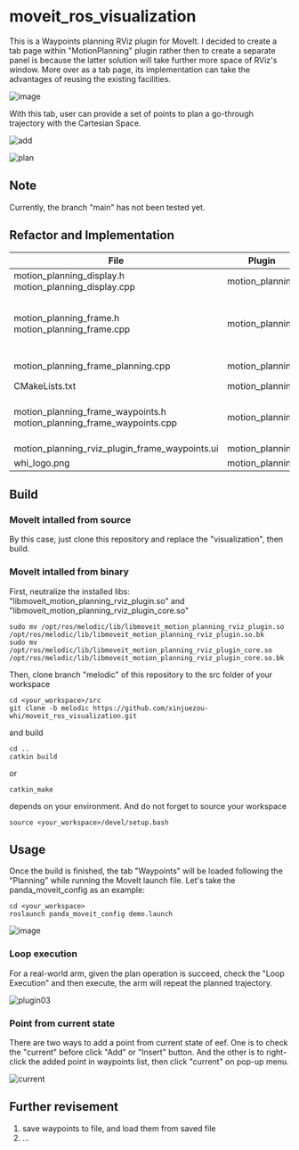 # moveit_ros_visualization
This is a Waypoints planning RViz plugin for MoveIt. I decided to create a tab page within "MotionPlanning" plugin rather then to create a separate panel is because the latter solution will take further more space of RViz's window. More over as a tab page, its implementation can take the advantages of reusing the existing facilities.

![image](https://user-images.githubusercontent.com/72239958/185739812-f6e00347-55e9-4fea-97fb-9e11d910a7a4.png)

With this tab, user can provide a set of points to plan a go-through trajectory with the Cartesian Space.

![add](https://user-images.githubusercontent.com/72239958/187058845-9a0351a2-b155-47d7-aca6-474426c4ae6b.gif)

![plan](https://user-images.githubusercontent.com/72239958/187059205-af3d3d56-36ac-4211-b69f-c6d765478152.gif)


## Note
Currently, the branch "main" has not been tested yet.

## Refactor and Implementation
| File                                                                  | Plugin          | Class    | Comment                                                                                                    |
|-----------------------------------------------------------------------|-----------------|----------|------------------------------------------------------------------------------------------------------------|
| motion_planning_display.h motion_planning_display.cpp                 | motion_planning | refactor | added visualize function for waypoints                                                                     |
| motion_planning_frame.h motion_planning_frame.cpp                     | motion_planning | refactor | forward declaration of tab waypoints added signal callback of tab waypoints overrided computeCartesianPlan |
| motion_planning_frame_planning.cpp                                    | motion_planning | refactor | overrided computeCartesianPlan                                                                             |
| CMakeLists.txt                                                        | motion_planning | refactor | new file's manifest                                                                                        |
| motion_planning_frame_waypoints.h motion_planning_frame_waypoints.cpp | motion_planning | new      | properties and behaviors of widgets of tab waypoints ux logic                                              |
| motion_planning_rviz_plugin_frame_waypoints.ui                        | motion_planning | new      | ui from QT Designer                                                                                        |
| whi_logo.png                                                          | motion_planning | new      | logo image                                                                                                 |

## Build
### MoveIt intalled from source
By this case, just clone this repository and replace the "visualization", then build.

### MoveIt intalled from binary
First, neutralize the installed libs: "libmoveit_motion_planning_rviz_plugin.so" and "libmoveit_motion_planning_rviz_plugin_core.so"
```
sudo mv /opt/ros/melodic/lib/libmoveit_motion_planning_rviz_plugin.so /opt/ros/melodic/lib/libmoveit_motion_planning_rviz_plugin.so.bk
sudo mv /opt/ros/melodic/lib/libmoveit_motion_planning_rviz_plugin_core.so /opt/ros/melodic/lib/libmoveit_motion_planning_rviz_plugin_core.so.bk
```
Then, clone branch "melodic" of this repository to the src folder of your workspace
```
cd <your_workspace>/src
git clone -b melodic https://github.com/xinjuezou-whi/moveit_ros_visualization.git
```
and build
```
cd ..
catkin build
```
or
```
catkin_make
```
depends on your environment. And do not forget to source your workspace
```
source <your_workspace>/devel/setup.bash
```

## Usage
Once the build is finished, the tab "Waypoints" will be loaded following the "Planning" while running the MoveIt launch file. Let's take the panda_moveit_config as an example:
```
cd <your_workspace>
roslaunch panda_moveit_config demo.launch
```

![image](https://user-images.githubusercontent.com/72239958/187059302-82aaa6de-dfbc-48b5-bc96-2e7af905b2d3.png)


### Loop execution
For a real-world arm, given the plan operation is succeed, check the "Loop Execution" and then execute, the arm will repeat the planned trajectory.

![plugin03](https://user-images.githubusercontent.com/72239958/185743085-e0892db0-76ad-49d9-8e7f-62e9640f1486.gif)

### Point from current state
There are two ways to add a point from current state of eef. One is to check the "current" before click "Add" or "Insert" button. And the other is to right-click the added point in waypoints list, then click "current" on pop-up menu.

![current](https://user-images.githubusercontent.com/72239958/187059724-b785d26f-bd3f-4a3e-bb08-549417426927.gif)


## Further revisement
1. save waypoints to file, and load them from saved file
2. ...
